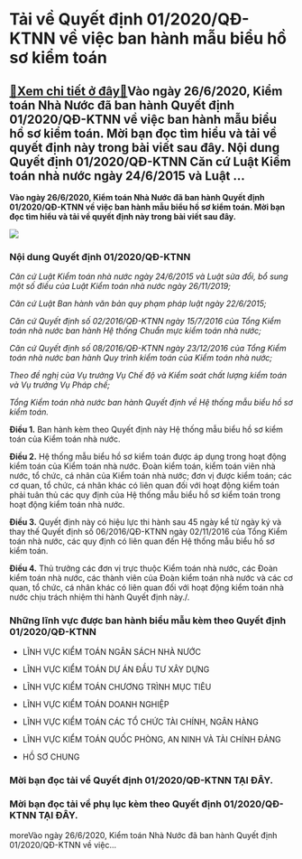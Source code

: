 Tải về Quyết định 01/2020/QĐ-KTNN về việc ban hành mẫu biểu hồ sơ kiểm toán
===========================================================================

[:gift:Xem chi tiết ở đây:gift:](https://hddtvn.com/tai-ve-quyet-dinh-01-2020-qd-ktnn-ve-viec-ban-hanh-mau-bieu-ho-so-kiem-toan/)Vào ngày 26/6/2020, Kiểm toán Nhà Nước đã ban hành Quyết định 01/2020/QĐ-KTNN về việc ban hành mẫu biểu hồ sơ kiểm toán. Mời bạn đọc tìm hiểu và tải về quyết định này trong bài viết sau đây. Nội dung Quyết định 01/2020/QĐ-KTNN Căn cứ Luật Kiểm toán nhà nước ngày 24/6/2015 và Luật …
------------------------------------------------------------------------------------------------------------------------------------------------------------------------------------------------------------------------------------------------------------------------------------------

**Vào ngày 26/6/2020, Kiểm toán Nhà Nước đã ban hành Quyết định 01/2020/QĐ-KTNN về việc ban hành mẫu biểu hồ sơ kiểm toán. Mời bạn đọc tìm hiểu và tải về quyết định này trong bài viết sau đây.**


![](https://hddtvn.com/wp-content/uploads/2021/01/D414uud.png)


### Nội dung Quyết định 01/2020/QĐ-KTNN


*Căn cứ Luật Kiểm toán nhà nước ngày 24/6/2015 và Luật sửa đổi, bổ sung một số điều của Luật Kiểm toán nhà nước ngày 26/11/2019;*  

*Căn cứ Luật Ban hành văn bản quy phạm pháp luật ngày 22/6/2015;*  

*Căn cứ Quyết định số 02/2016/QĐ-KTNN ngày 15/7/2016 của Tổng Kiểm toán nhà nước ban hành Hệ thống Chuẩn mực kiểm toán nhà nước;*  

*Căn cứ Quyết định số 08/2016/QĐ-KTNN ngày 23/12/2016 của Tổng Kiểm toán nhà nước ban hành Quy trình kiểm toán của Kiểm toán nhà nước;*  

*Theo đề nghị của Vụ trưởng Vụ Chế độ và Kiểm soát chất lượng kiểm toán và Vụ trưởng Vụ Pháp chế;*  

*Tổng Kiểm toán nhà nước ban hành Quyết định về Hệ thống mẫu biểu hồ sơ kiểm toán.*


**Điều 1.** Ban hành kèm theo Quyết định này Hệ thống mẫu biểu hồ sơ kiểm toán của Kiểm toán nhà nước.


**Điều 2.** Hệ thống mẫu biểu hồ sơ kiểm toán được áp dụng trong hoạt động kiểm toán của Kiểm toán nhà nước. Đoàn kiểm toán, kiểm toán viên nhà nước, tổ chức, cá nhân của Kiểm toán nhà nước; đơn vị được kiểm toán; các cơ quan, tổ chức, cá nhân khác có liên quan đối với hoạt động kiểm toán phải tuân thủ các quy định của Hệ thống mẫu biểu hồ sơ kiểm toán trong hoạt động kiểm toán nhà nước.


**Điều 3.** Quyết định này có hiệu lực thi hành sau 45 ngày kể từ ngày ký và thay thế Quyết định số 06/2016/QĐ-KTNN ngày 02/11/2016 của Tổng Kiểm toán nhà nước, các quy định có liên quan đến Hệ thống mẫu biểu hồ sơ kiểm toán.


**Điều 4.** Thủ trưởng các đơn vị trực thuộc Kiểm toán nhà nước, các Đoàn kiểm toán nhà nước, các thành viên của Đoàn kiểm toán nhà nước và các cơ quan, tổ chức, cá nhân khác có liên quan đối với hoạt động kiểm toán nhà nước chịu trách nhiệm thi hành Quyết định này./.


### Những lĩnh vực được ban hành biểu mẫu kèm theo Quyết định 01/2020/QĐ-KTNN




* LĨNH VỰC KIỂM TOÁN NGÂN SÁCH NHÀ NƯỚC

* LĨNH VỰC KIỂM TOÁN DỰ ÁN ĐẦU TƯ XÂY DỰNG

* LĨNH VỰC KIỂM TOÁN CHƯƠNG TRÌNH MỤC TIÊU

* LĨNH VỰC KIỂM TOÁN DOANH NGHIỆP

* LĨNH VỰC KIỂM TOÁN CÁC TỔ CHỨC TÀI CHÍNH, NGÂN HÀNG

* LĨNH VỰC KIỂM TOÁN QUỐC PHÒNG, AN NINH VÀ TÀI CHÍNH ĐẢNG

* HỒ SƠ CHUNG



### Mời bạn đọc tải về Quyết định 01/2020/QĐ-KTNN **TẠI ĐÂY**.


### Mời bạn đọc tải về phụ lục kèm theo Quyết định 01/2020/QĐ-KTNN **TẠI ĐÂY**.



moreVào ngày 26/6/2020, Kiểm toán Nhà Nước đã ban hành Quyết định 01/2020/QĐ-KTNN về việc…

